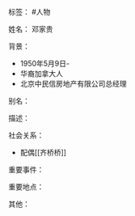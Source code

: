 标签： #人物

姓名：
邓家贵

背景：
- 1950年5月9日-
- 华裔加拿大人
- 北京中民信房地产有限公司总经理

别名：

描述：

社会关系：
- 配偶[[齐桥桥]]

重要事件：

重要地点：

其他：
